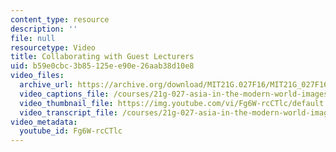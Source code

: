 ```yaml
---
content_type: resource
description: ''
file: null
resourcetype: Video
title: Collaborating with Guest Lecturers
uid: b59e0cbc-3b85-125e-e90e-26aab38d10e8
video_files:
  archive_url: https://archive.org/download/MIT21G.027F16/MIT21G_027F16_educator_07_300k.mp4
  video_captions_file: /courses/21g-027-asia-in-the-modern-world-images-representations-fall-2016/f8ed9168fbc557aeafcf390d70c4b910_Fg6W-rcCTlc.vtt
  video_thumbnail_file: https://img.youtube.com/vi/Fg6W-rcCTlc/default.jpg
  video_transcript_file: /courses/21g-027-asia-in-the-modern-world-images-representations-fall-2016/3d8f72b1634b857ae8181320b2ff4641_Fg6W-rcCTlc.pdf
video_metadata:
  youtube_id: Fg6W-rcCTlc
---
```

